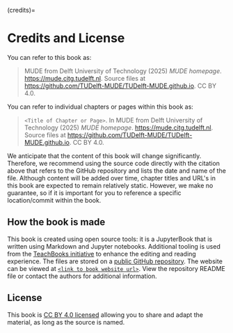 (credits)=
# Credits and License

You can refer to this book as:

> MUDE from Delft University of Technology (2025) _MUDE homepage_. https://mude.citg.tudelft.nl. Source files at https://github.com/TUDelft-MUDE/TUDelft-MUDE.github.io. CC BY 4.0.

You can refer to individual chapters or pages within this book as:

> `<Title of Chapter or Page>`. In MUDE from Delft University of Technology (2025) _MUDE homepage_. https://mude.citg.tudelft.nl. Source files at https://github.com/TUDelft-MUDE/TUDelft-MUDE.github.io. CC BY 4.0.

We anticipate that the content of this book will change significantly. Therefore, we recommend using the source code directly with the citation above that refers to the GitHub repository and lists the date and name of the file. Although content will be added over time, chapter titles and URL's in this book are expected to remain relatively static. However, we make no guarantee, so if it is important for you to reference a specific location/commit within the book.

## How the book is made

This book is created using open source tools: it is a JupyterBook that is written using Markdown and Jupyter notebooks. Additional tooling is used from the [TeachBooks initiative](https://teachbooks.io/) to enhance the editing and reading experience. The files are stored on a [public GitHub repository](https://github.com/TUDelft-MUDE/TUDelft-MUDE.github.io). The website can be viewed at [`<link to book website url>`](https://mude.citg.tudelft.nl). View the repository README file or contact the authors for additional information.

## License
This book is [CC BY 4.0 licensed](https://creativecommons.org/licenses/by/4.0/) allowing you to share and adapt the material, as long as the source is named.
